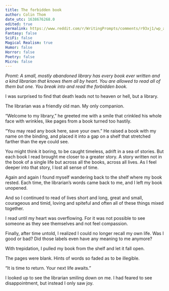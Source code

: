 ```yaml
---
title: The forbidden book
author: Colin Thom
date_utc: 1638676268.0
edited: true
permalink: https://www.reddit.com/r/WritingPrompts/comments/r93xj1/wp_a_small_mostly_abandoned_library_has_every/
Fantasy: false
SciFi: false
Magical Realism: true
Humor: false
Horror: false
Poetry: false
Micro: false
---
```


_Promt: A small, mostly abandoned library has every book ever written and a kind librarian that knows them all by heart. You are allowed to read all of them but one. You break into and read the forbidden book._

I was surprised to find that death leads not to heaven or hell, but a library.

The librarian was a friendly old man. My only companion.

“Welcome to my library,” he greeted me with a smile that crinkled his whole face with wrinkles, like pages from a book turned too hastily.

“You may read any book here, save your own.” He raised a book with my name on the binding, and placed it into a gap on a shelf that stretched farther than the eye could see.

You might think it boring, to be caught timeless, adrift in a sea of stories. But each book I read brought me closer to a greater story. A story written not in the book of a single life but across all the books, across all lives. As I feel deeper into that story, I lost all sense of time.

Again and again I found myself wandering back to the shelf where my book rested. Each time, the librarian’s words came back to me, and I left my book unopened.

And so I continued to read of lives short and long, great and small, courageous and timid, loving and spiteful and often all of these things mixed together.

I read until my heart was overflowing. For it was not possible to see someone as they see themselves and not feel compassion.

Finally, after time untold, I realized I could no longer recall my own life. Was I good or bad? Did those labels even have any meaning to me anymore?

With trepidation, I pulled my book from the shelf and let it fall open.

The pages were blank. Hints of words so faded as to be illegible.

“It is time to return. Your next life awaits.”

I looked up to see the librarian smiling down on me. I had feared to see disappointment, but instead I only saw joy.
